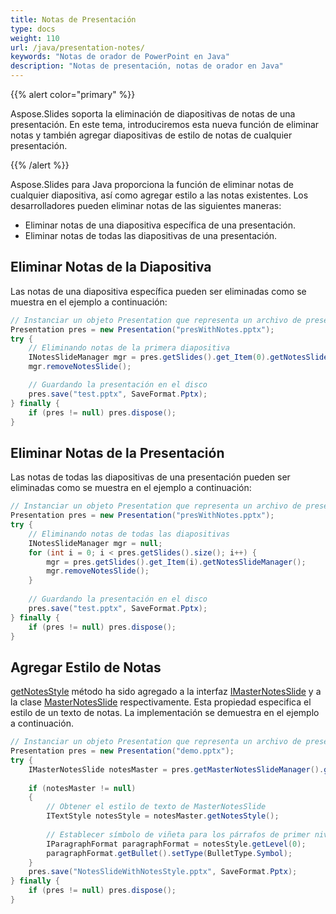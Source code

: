 ```yaml
---
title: Notas de Presentación
type: docs
weight: 110
url: /java/presentation-notes/
keywords: "Notas de orador de PowerPoint en Java"
description: "Notas de presentación, notas de orador en Java"
---
```



{{% alert color="primary" %}} 

Aspose.Slides soporta la eliminación de diapositivas de notas de una presentación. En este tema, introduciremos esta nueva función de eliminar notas y también agregar diapositivas de estilo de notas de cualquier presentación. 

{{% /alert %}} 

Aspose.Slides para Java proporciona la función de eliminar notas de cualquier diapositiva, así como agregar estilo a las notas existentes. Los desarrolladores pueden eliminar notas de las siguientes maneras:

* Eliminar notas de una diapositiva específica de una presentación.
* Eliminar notas de todas las diapositivas de una presentación.


## **Eliminar Notas de la Diapositiva**
Las notas de una diapositiva específica pueden ser eliminadas como se muestra en el ejemplo a continuación:

```java
// Instanciar un objeto Presentation que representa un archivo de presentación
Presentation pres = new Presentation("presWithNotes.pptx");
try {
    // Eliminando notas de la primera diapositiva
    INotesSlideManager mgr = pres.getSlides().get_Item(0).getNotesSlideManager();
    mgr.removeNotesSlide();

    // Guardando la presentación en el disco
    pres.save("test.pptx", SaveFormat.Pptx);
} finally {
    if (pres != null) pres.dispose();
}
```

## **Eliminar Notas de la Presentación**
Las notas de todas las diapositivas de una presentación pueden ser eliminadas como se muestra en el ejemplo a continuación:

```java
// Instanciar un objeto Presentation que representa un archivo de presentación
Presentation pres = new Presentation("presWithNotes.pptx");
try {
    // Eliminando notas de todas las diapositivas
    INotesSlideManager mgr = null;
    for (int i = 0; i < pres.getSlides().size(); i++) {
        mgr = pres.getSlides().get_Item(i).getNotesSlideManager();
        mgr.removeNotesSlide();
    }
    
    // Guardando la presentación en el disco
    pres.save("test.pptx", SaveFormat.Pptx);
} finally {
    if (pres != null) pres.dispose();
}
```

## **Agregar Estilo de Notas**
[getNotesStyle](https://reference.aspose.com/slides/java/com.aspose.slides/IMasterNotesSlide#getNotesStyle--) método ha sido agregado a la interfaz [IMasterNotesSlide](https://reference.aspose.com/slides/java/com.aspose.slides/IMasterNotesSlide) y a la clase [MasterNotesSlide](https://reference.aspose.com/slides/java/com.aspose.slides/MasterNotesSlide) respectivamente. Esta propiedad especifica el estilo de un texto de notas. La implementación se demuestra en el ejemplo a continuación.

```java
// Instanciar un objeto Presentation que representa un archivo de presentación
Presentation pres = new Presentation("demo.pptx");
try {
    IMasterNotesSlide notesMaster = pres.getMasterNotesSlideManager().getMasterNotesSlide();
    
    if (notesMaster != null)
    {
        // Obtener el estilo de texto de MasterNotesSlide
        ITextStyle notesStyle = notesMaster.getNotesStyle();
    
        // Establecer símbolo de viñeta para los párrafos de primer nivel
        IParagraphFormat paragraphFormat = notesStyle.getLevel(0);
        paragraphFormat.getBullet().setType(BulletType.Symbol);
    }
    pres.save("NotesSlideWithNotesStyle.pptx", SaveFormat.Pptx);
} finally {
    if (pres != null) pres.dispose();
}
```